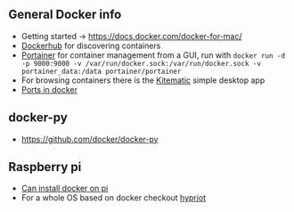## General Docker info
* Getting started -> https://docs.docker.com/docker-for-mac/
* [Dockerhub](https://hub.docker.com/) for discovering containers
* [Portainer](https://www.portainer.io/) for container management from a GUI, run with `docker run -d -p 9000:9000 -v /var/run/docker.sock:/var/run/docker.sock -v portainer_data:/data portainer/portainer`
* For browsing containers there is the [Kitematic](https://github.com/docker/kitematic) simple desktop app
* [Ports in docker](https://stackoverflow.com/questions/50278632/what-does-localhost-means-inside-a-docker-container)

## docker-py
* https://github.com/docker/docker-py

## Raspberry pi
* [Can install docker on pi](https://www.raspberrypi.org/blog/docker-comes-to-raspberry-pi/)
* For a whole OS based on docker checkout [hypriot](https://blog.hypriot.com/getting-started-with-docker-and-mac-on-the-raspberry-pi/)
